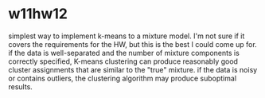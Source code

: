 # w11hw12
simplest way to implement k-means to a mixture model. I'm not sure if it covers the requirements for the HW, but this is the best I could come up for.
if the data is well-separated and the number of mixture components is correctly specified, K-means clustering can produce reasonably good cluster assignments that are similar to the "true" mixture.
if the data is noisy or contains outliers, the clustering algorithm may produce suboptimal results.

